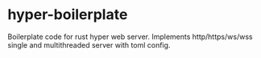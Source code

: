 # hyper-boilerplate
Boilerplate code for rust hyper web server. Implements http/https/ws/wss single and multithreaded server with toml config.
